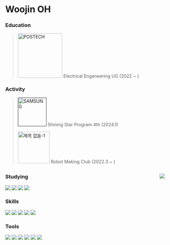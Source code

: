 # Woojin OH 

### Education
> [<img width="140" alt="POSTECH" src="https://github.com/owjxyz/owjxyz/assets/89694988/7f185b88-cfbd-4b88-8e5e-9f2d4565268d">](https://www.postech.ac.kr)
> Electrical Engeneering UG (2022 ~ )

### Activity
> [<img width="90" alt="SAMSUNG" src="https://github.com/owjxyz/owjxyz/assets/89694988/370e35f7-ff28-41eb-821f-6ac40f5af5a2">]()
> Shining Star Program 4th (2024.1)
>
> [<img width="100" alt="제목 없음-1" src="https://github.com/power-on-github/power-on-github.github.io/blob/main/assets/poweron-text.svg">](https://poweron.postech.ac.kr/)
> Robot Making Club (2022.3 ~ )

##
<a href="https://github.com/anuraghazra/github-readme-stats">
  <img align="right" src="https://github-readme-stats.vercel.app/api/top-langs/?username=owjxyz&layout=compact" />
</a>

### Studying
<a href="https://www.docker.com/"><img src="https://img.shields.io/badge/Docker-2496ED?style=badge&logo=docker&logoColor=white"/></a>
<a href=""><img src="https://img.shields.io/badge/HTML5-E34F26?style=badge&logo=html5&logoColor=white"/></a>
<a href=""><img src="https://img.shields.io/badge/CSS3-1572B6?style=badge&logo=css3&logoColor=white"/></a>
<a href=""><img src="https://img.shields.io/badge/JavaScript-ffd200?style=badge&logo=javascript&logoColor=white"/></a>

### Skills
<a href=""><img src="https://img.shields.io/badge/C/C++-00599C?style=badge&logo=cplusplus&logoColor=white"/></a>
<a href="https://www.python.org/"><img src="https://img.shields.io/badge/Python-3776AB?style=badge&logo=python&logoColor=white"/></a>
<a href="https://jupyter.org/"><img src="https://img.shields.io/badge/Jupyter-F37626?style=badge&logo=jupyter&logoColor=white"/></a>
<a href="https://www.arduino.cc/"><img src="https://img.shields.io/badge/Arduino-00878F?style=badge&logo=arduino&logoColor=white"/></a>
<a href="https://www.raspberrypi.com/"><img src="https://img.shields.io/badge/Raspberry Pi-bc3657?style=badge&logo=raspberrypi&logoColor=white"/></a>

### Tools
<a href="https://code.visualstudio.com/"><img src="https://img.shields.io/badge/VSCode-007ACC?style=badge&logo=visualstudiocode&logoColor=white"/></a>
<a href="https://obsidian.md/"><img src="https://img.shields.io/badge/Obsidian-7C3AED?style=badge&logo=obsidian&logoColor=white"/></a>
<a href="https://www.autodesk.com/products/fusion-360/"><img src="https://img.shields.io/badge/Fusion-orange?style=badge&logo=autodesk&logoColor=white"/></a>
<a href="https://www.analog.com/en/lp/002/tools/ltspice-simulator-kr.html"><img src="https://img.shields.io/badge/LTspice-900028?style=badge&logo=ltspice&logoColor=white"/></a>
<a href="https://github.com/"><img src="https://img.shields.io/badge/Github-181717?style=badge&logo=github&logoColor=white"/></a>
<a href="https://www.adobe.com/products/photoshop.html"><img src="https://img.shields.io/badge/Photoshop-30a8ff?style=badge&logo=adobephotoshop&logoColor=001e36"/></a>

